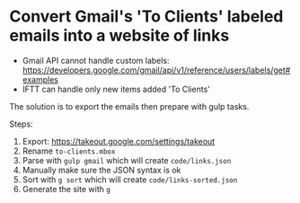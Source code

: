 # Convert Gmail's 'To Clients' labeled emails into a website of links

- Gmail API cannot handle custom labels: https://developers.google.com/gmail/api/v1/reference/users/labels/get#examples
- IFTT can handle only new items added 'To Clients'

The solution is to export the emails then prepare with gulp tasks.

Steps:

1. Export: https://takeout.google.com/settings/takeout
2. Rename `to-clients.mbox`
3. Parse with `gulp gmail` which will create `code/links.json`
4. Manually make sure the JSON syntax is ok
5. Sort with `g sort` which will create `code/links-sorted.json`
6. Generate the site with `g`
